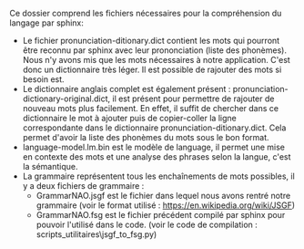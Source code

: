 Ce dossier comprend les fichiers nécessaires pour la compréhension du langage par sphinx:
- Le fichier pronunciation-ditionary.dict contient les mots qui pourront être reconnu par sphinx avec leur prononciation (liste des phonèmes). Nous n'y avons mis que les mots nécessaires à notre application. C'est donc un dictionnaire très léger. Il est possible de rajouter des mots si besoin est.
- Le dictionnaire anglais complet est également présent : pronunciation-dictionary-original.dict, il est présent pour permettre de rajouter de nouveau mots plus facilement. En effet, il suffit de chercher dans ce dictionnaire le mot à ajouter puis de copier-coller la ligne correspondante dans le dictionnaire pronunciation-ditionary.dict. Cela permet d'avoir la liste des phonèmes du mots sous le bon format.
- language-model.lm.bin est le modèle de language, il permet une mise en contexte des mots et une analyse des phrases selon la langue, c'est la sémantique.
- La grammaire représentent tous les enchaînements de mots possibles, il y a deux fichiers de grammaire :
	- GrammarNAO.jsgf est le fichier dans lequel nous avons rentré notre grammaire (voir le format utilisé : https://en.wikipedia.org/wiki/JSGF)
	- GrammarNAO.fsg est le fichier précédent compilé par sphinx pour pouvoir l'utilisé dans le code. (voir le code de compilation : scripts_utilitaires\jsgf_to_fsg.py)
